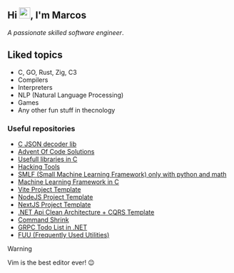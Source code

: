 
<h2>Hi <img width="25" src="https://raw.githubusercontent.com/kaueMarques/kaueMarques/master/hi.gif" />, I'm Marcos</h2>

_A passionate skilled software engineer_.

## Liked topics

- C, GO, Rust, Zig, C3
- Compilers
- Interpreters
- NLP (Natural Language Processing)
- Games
- Any other fun stuff in thecnology

### Useful repositories

* [C JSON decoder lib](https://github.com/marcos-venicius/cson)
* [Advent Of Code Solutions](https://github.com/marcos-venicius/aoc)
* [Usefull libraries in C](https://github.com/marcos-venicius/clibs)
* [Hacking Tools](https://github.com/marcos-venicius/hacking-tools)
* [SMLF (Small Machine Learning Framework) only with python and math](https://github.com/marcos-venicius/smlf)
* [Machine Learning Framework in C](https://github.com/marcos-venicius/ML-hello-world/)
* [Vite Project Template](https://github.com/marcos-venicius/devone-vite-template)
* [NodeJS Project Template](https://github.com/marcos-venicius/devone-node-template)
* [NextJS Project Template](https://github.com/marcos-venicius/devone-nextjs-template)
* [.NET Api Clean Architecture + CQRS Template](https://github.com/marcos-venicius/clean.architecture.template)
* [Command Shrink](https://github.com/marcos-venicius/command-shrink)
* [GRPC Todo List in .NET](https://github.com/marcos-venicius/grpc-todo-list-cli)
* [FUU (Frequently Used Utilities)](https://github.com/marcos-venicius/FUU)

> [!WARNING]
> Vim is the best editor ever! 😉
